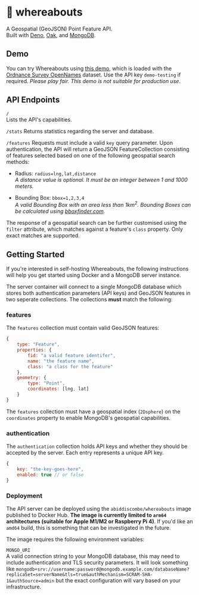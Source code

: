 # 📌 whereabouts
A Geospatial (GeoJSON) Point Feature API.  
Built with [Deno](https://deno.com/runtime), [Oak](https://oakserver.github.io/oak), and [MongoDB](https://www.mongodb.com).

## Demo
You can try Whereabouts using [this demo](https://whereabouts.labs.archiebiddiscombe.net), which is loaded with the [Ordnance Survey OpenNames](https://osdatahub.os.uk/docs/names/overview) dataset. Use the API key `demo-testing` if required. *Please play fair. This demo is not suitable for production use*.

## API Endpoints

`/`  
Lists the API's capabilities.

`/stats`
Returns statistics regarding the server and database.

`/features`
Requests must include a valid `key` query parameter. Upon authentication, the API will return a GeoJSON FeatureCollection consisting of features selected based on one of the following geospatial search methods:

- Radius: `radius=lng,lat,distance`  
*A distance value is optional. It must be an integer between 1 and 1000 meters.*

- Bounding Box: `bbox=1,2,3,4`  
*A valid Bounding Box with an area less than 1km<sup>2</sup>. Bounding Boxes can be calculated using [bboxfinder.com](http://bboxfinder.com).*

The response of a geospatial search can be further customised using the `filter` attribute, which matches against a feature's `class` property. Only exact matches are supported.

## Getting Started
If you're interested in self-hosting Whereabouts, the following instructions will help you get started using Docker and a MongoDB server instance.

The server container will connect to a single MongoDB database which stores both authentication parameters (API keys) and GeoJSON features in two seperate collections. The collections **must** match the following:

### features
The `features` collection must contain valid GeoJSON features:

```js
{
    type: "Feature",
    properties: {
        fid: "a valid feature identifer",
        name: "the feature name",
        class: "a class for the feature"
    },
    geometry: {
        type: "Point",
        coordinates: [lng, lat]
    }
}
```

The `features` collection must have a geospatial index (`2Dsphere`) on the `coordinates` property to enable MongoDB's geospatial capabilities.

### authentication
The `authentication` collection holds API keys and whether they should be accepted by the server. Each entry represents a unique API key.

```js
{
    key: "the-key-goes-here",
    enabled: true // or false
}
```

### Deployment
The API server can be deployed using the `abiddiscombe/whereabouts` image published to Docker Hub. **The image is currently limited to `arm64` architectures (suitable for Apple M1/M2 or Raspberry Pi 4)**. If you'd like an `amd64` build, this is something that can be investigated in the future.

The image requires the following environment variables:

`MONGO_URI`  
A valid connection string to your MongoDB database, this may need to include authentication and TLS security parameters.
It will look something like `mongodb+srv://username:password@mongodb.example.com/databaseName?replicaSet=serverName&tls=true&authMechanism=SCRAM-SHA-1&authSource=admin` but the exact configuration will vary based on your infrastructure.
